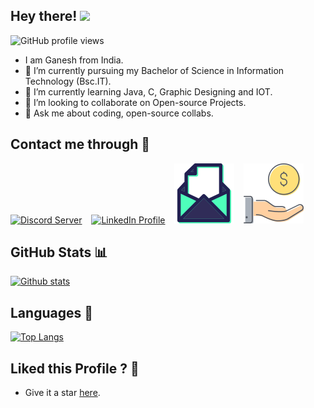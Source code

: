 
## Hey there! <img src="https://raw.githubusercontent.com/iampavangandhi/iampavangandhi/master/gifs/Hi.gif" width="30px">

![GitHub profile views](https://komarev.com/ghpvc/?username=alkaison&color=7957d5)

- I am Ganesh from India.
- 🔭 I’m currently pursuing my Bachelor of Science in Information Technology (Bsc.IT).
- 🌱 I’m currently learning Java, C, Graphic Designing and IOT.
- 👯 I’m looking to collaborate on Open-source Projects.
- 💬 Ask me about coding, open-source collabs.

## Contact me through 📨

[![Discord Server](https://github.com/gauravghongde/social-icons/blob/master/SVG/Color/Discord.svg)](https://discord.gg/dF4PHxbHpA)
&ensp;
[![LinkedIn Profile](https://github.com/gauravghongde/social-icons/blob/master/SVG/Color/LinkedIN.svg)](https://www.linkedin.com/in/ganeshmourya/)
&ensp;
[![MailID](https://github.com/Alkaison/GitBashDemo/blob/main/mail.svg)](mailto:505ganeshmourya@gmail.com)
&ensp;
[![Ko-Fi Profile](https://github.com/Alkaison/GitBashDemo/blob/main/donate.svg)](https://ko-fi.com/alkaison)

## GitHub Stats 📊

[![Github stats](https://github-readme-stats.vercel.app/api?username=alkaison&custom_title=Ganesh's%20Scoreboard&show_icons=true)](https://github.com/alkaison/github-readme-stats)

## Languages 🔖

[![Top Langs](https://github-readme-stats.vercel.app/api/top-langs/?username=alkaison&layout=compact)](https://github.com/alkaison/github-readme-stats)

## Liked this Profile ? 🌟

- Give it a star [here](https://github.com/Alkaison/Alkaison).
